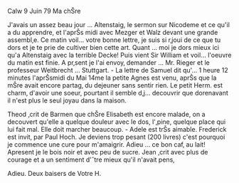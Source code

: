  Calw 9 Juin 79
Ma chŠre

J'avais un assez beau jour … Altenstaig, le sermon sur Nicodeme et ce qu'il a du apprendre, et l'aprŠs midi avec Mezger et Walz devant une grande assembl‚e. Ce matin voil… votre bonne lettre, je suis si r‚joui de ce que tu dors et je te prie de cultiver bien cette art. Quant … moi je dors mieux ici qu'a Altenstaig avec la terrible Decke! Puis vient Sir William et voil… l'oeuvre du matin est finie. A pr‚sent je l'ai envoy‚ demander … Mr. Rieger et le professeur Weitbrecht … Stuttgart. - La lettre de Samuel dit qu'… 1 heure 12 minutes l'aprŠsmidi du Mai 14me la petite Agnes est venu, aprŠs que la mŠre avait encore partag‚ du dejeuner sans sentir rien. Le petit Herm. est charm‚ d'avoir une soeur, pourtant il semble d‚j… decouvrir que dorenavant il n'est plus le seul joyau dans la maison.

Theod ‚crit de Barmen que chŠre Elisabeth est encore malade, on a decouvert qu'elle a quelque douleur avec le dos, l'‚pine, quelque place qui lui fait mal. Elle doit marcher beaucoup. - Adele est trŠs aimable. Frederick est invit‚ par Paul Hoch. Je deviens trop pesant (200 livres) c'est pourquoi je commence une cure pour m'amaigrir. Adieu … ce bon caf‚ au lait! Apresent je le bois noir et avec peu de sucre. Jean ‚crit avec plus de courage et a un sentiment d'ˆtre mieux qu'il n'avait pens‚

 Adieu. Deux baisers de
 Votre H.
